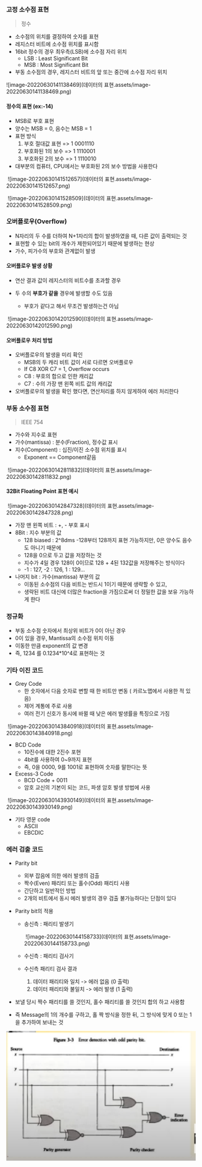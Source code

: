 ### 고정 소수점 표현

> 정수

- 소수점의 위치를 결정하여 숫자를 표현
- 레지스터 비트에 소수점 위치를 표시함
- 16bit 정수의 경우 최우측(LSB)에 소수점 자리 위치
  - LSB : Least Significant Bit
  - MSB : Most Significant Bit
- 부동 소수점의 경우, 레지스터 비트의 앞 또는 중간에 소수점 자리 위치

![image-20220630141138469](데이터의 표현.assets/image-20220630141138469.png)

#### 정수의 표현 (ex:-14)

- MSB로 부호 표현
- 양수는 MSB = 0, 음수는 MSB = 1
- 표현 방식
  1. 부호 절대값 표현 => 1 0001110
  2. 부호화된 1의 보수 => 1 1110001
  3. 부호화된 2의 보수 => 1 1110010
- 대부분의 컴퓨터, CPU에서는 부호화된 2의 보수 방법을 사용한다

​	![image-20220630141512657](데이터의 표현.assets/image-20220630141512657.png)

​	![image-20220630141528509](데이터의 표현.assets/image-20220630141528509.png)



### 오버플로우(Overflow)

- N자리의 두 수를 더하여 N+1자리의 합이 발생하였을 때, 다른 값이 출력되는 것
- 표현할 수 있는 bit의 개수가 제한되어있기 때문에 발생하는 현상
- 가수, 피가수의 부호와 관계없이 발생

#### 오버플로우 발생 상황

- 연산 결과 값이 레지스터의 비트수를 초과할 경우

- 두 수의 __부호가 같을__ 경우에 발생할 수도 있음
  - 부호가 같다고 해서 무조건 발생하는건 아님

​	![image-20220630142012590](데이터의 표현.assets/image-20220630142012590.png)

#### 오버플로우 처리 방법

- 오버플로우의 발생을 미리 확인
  - MSB의 두 캐리 비트 값이 서로 다르면 오버플로우
  - If C8 XOR C7 = 1, Overflow occurs
  - C8 : 부호의 합으로 인한 캐리값
  - C7 : 수의 가장 맨 왼쪽 비트 값의 캐리값
- 오버플로우의 발생을 확인 했다면, 연산처리를 하지 않게하여 에러 처리한다



### 부동 소수점 표현

> IEEE 754

- 가수와 지수로 표현
- 가수(mantissa) : 분수(Fraction), 정수값 표시
- 지수(Component) : 십진/이진 소수점 위치를 표시
  - Exponent == Component같음

​	![image-20220630142811832](데이터의 표현.assets/image-20220630142811832.png)

#### 32Bit Floating Point 표현 예시

​	![image-20220630142847328](데이터의 표현.assets/image-20220630142847328.png)

- 가장 맨 왼쪽 비트 : +, - 부호 표시
- 8Bit : 지수 부분의 값
  - 128 biased : 2^8dms -128부터 128까지 표현 가능하지만, 0은 양수도 음수도 아니기 때문에
  - 128을 0으로 두고 값을 저장하는 것
  - 지수가 4일 경우 128이 0이므로 128 + 4된 132값을 저장해주는 방식이다
  - -1 : 127, -2 : 126, 1 : 129...
- 나머지 bit : 가수(mantissa) 부분의 값
  - 이동된 소수점의 다음 비트는 반드시 1이기 때문에 생략할 수 있고,
  - 생략된 비트 대신에 더많은 fraction을 가짐으로써 더 정밀한 값을 보유 가능하게 한다



### 정규화

- 부동 소수점 숫자에서 최상위 비트가 0이 아닌 경우
- 0이 있을 경우, Mantissa의 소수점 위치 이동
- 이동한 만큼 exponent의 값 변경
- 즉, 1234 를 0.1234*10^4로 표현하는 것



### 기타 이진 코드

- Grey Code
  - 한 숫자에서 다음 숫자로 변할 때 한 비트만 변동 ( 카르노맵에서 사용한 적 있음)
  - 제어 계통에 주로 사용
  - 여러 전기 신호가 동시에 바뀔 때 낮은 에러 발생률을 특징으로 가짐

​	![image-20220630143840918](데이터의 표현.assets/image-20220630143840918.png)

- BCD Code
  - 10진수에 대한 2진수 포현
  - 4bit를 사용하여 0~9까지 표현
  - 즉, 0을 0000, 9를 1001로 표현하여 숫자를 말한다는 뜻
- Excess-3 Code
  - BCD Code + 0011
  - 암호 교신의 기본이 되는 코드, 파생 암호 발생 방법에 사용

​	![image-20220630143930149](데이터의 표현.assets/image-20220630143930149.png)

- 기타 영문 code
  - ASCII
  - EBCDIC



### 에러 검출 코드

- Parity bit

  - 외부 잡음에 의한 에러 발생의 검출
  - 짝수(Even) 패리티 또는 홀수(Odd) 패리티 사용
  - 간단하고 일반적인 방법
  - 2개의 비트에서 동시 에러 발생의 경우 검출 불가능하다는 단점이 있다

- Parity bit의 적용

  - 송신측 : 패리티 발생기

    ​	![image-20220630144158733](데이터의 표현.assets/image-20220630144158733.png)

  - 수신측 : 패리티 검사기

  - 수신측 패리티 검사 결과

    1. 데이터 패리티와 일치 -> 에러 없음 (0 출력)
    2. 데이터 패리티와 불일치 -> 에러 발생  (1 출력)

- 보낼 당시 짝수 패리티를 쓸 것인지, 홀수 패리티를 쓸 것인지 합의 하고 사용함
- 즉 Message의 1의 개수를 구하고, 홀 짝 방식을 정한 뒤, 그 방식에 맞게 0 또는 1을 추가하여 보내는 것

<img src="데이터의 표현.assets/image-20220630144307761.png" alt="image-20220630144307761" style="zoom:200%;" />